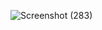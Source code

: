 ![Screenshot (283)](https://github.com/user-attachments/assets/5045c881-da90-477b-833b-67b4eef9df5e)
